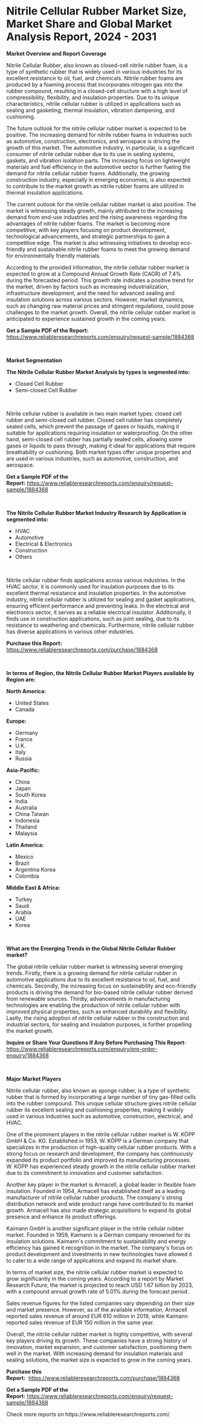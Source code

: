 <p><h1>Nitrile Cellular Rubber Market Size, Market Share and Global Market Analysis Report, 2024 - 2031</h1></p><p><strong>Market Overview and Report Coverage</strong></p>
<p><p>Nitrile Cellular Rubber, also known as closed-cell nitrile rubber foam, is a type of synthetic rubber that is widely used in various industries for its excellent resistance to oil, fuel, and chemicals. Nitrile rubber foams are produced by a foaming process that incorporates nitrogen gas into the rubber compound, resulting in a closed-cell structure with a high level of compressibility, flexibility, and insulation properties. Due to its unique characteristics, nitrile cellular rubber is utilized in applications such as sealing and gasketing, thermal insulation, vibration dampening, and cushioning.</p><p>The future outlook for the nitrile cellular rubber market is expected to be positive. The increasing demand for nitrile rubber foams in industries such as automotive, construction, electronics, and aerospace is driving the growth of this market. The automotive industry, in particular, is a significant consumer of nitrile cellular rubber due to its use in sealing systems, gaskets, and vibration isolation parts. The increasing focus on lightweight materials and fuel efficiency in the automotive sector is further fueling the demand for nitrile cellular rubber foams. Additionally, the growing construction industry, especially in emerging economies, is also expected to contribute to the market growth as nitrile rubber foams are utilized in thermal insulation applications.</p><p>The current outlook for the nitrile cellular rubber market is also positive. The market is witnessing steady growth, mainly attributed to the increasing demand from end-use industries and the rising awareness regarding the advantages of nitrile rubber foams. The market is becoming more competitive, with key players focusing on product development, technological advancements, and strategic partnerships to gain a competitive edge. The market is also witnessing initiatives to develop eco-friendly and sustainable nitrile rubber foams to meet the growing demand for environmentally friendly materials.</p><p>According to the provided information, the nitrile cellular rubber market is expected to grow at a Compound Annual Growth Rate (CAGR) of 7.4% during the forecasted period. This growth rate indicates a positive trend for the market, driven by factors such as increasing industrialization, infrastructure development, and the need for advanced sealing and insulation solutions across various sectors. However, market dynamics, such as changing raw material prices and stringent regulations, could pose challenges to the market growth. Overall, the nitrile cellular rubber market is anticipated to experience sustained growth in the coming years.</p></p>
<p><strong>Get a Sample PDF of the Report:</strong> <a href="https://www.reliableresearchreports.com/enquiry/request-sample/1884368">https://www.reliableresearchreports.com/enquiry/request-sample/1884368</a></p>
<p>&nbsp;</p>
<p><strong>Market Segmentation</strong></p>
<p><strong>The Nitrile Cellular Rubber Market Analysis by types is segmented into:</strong></p>
<p><ul><li>Closed Cell Rubber</li><li>Semi-closed Cell Rubber</li></ul></p>
<p>&nbsp;</p>
<p><p>Nitrile cellular rubber is available in two main market types: closed cell rubber and semi-closed cell rubber. Closed cell rubber has completely sealed cells, which prevent the passage of gases or liquids, making it suitable for applications requiring insulation or waterproofing. On the other hand, semi-closed cell rubber has partially sealed cells, allowing some gases or liquids to pass through, making it ideal for applications that require breathability or cushioning. Both market types offer unique properties and are used in various industries, such as automotive, construction, and aerospace.</p></p>
<p><strong>Get a Sample PDF of the Report:</strong>&nbsp;<a href="https://www.reliableresearchreports.com/enquiry/request-sample/1884368">https://www.reliableresearchreports.com/enquiry/request-sample/1884368</a></p>
<p>&nbsp;</p>
<p><strong>The Nitrile Cellular Rubber Market Industry Research by Application is segmented into:</strong></p>
<p><ul><li>HVAC</li><li>Automotive</li><li>Electrical & Electronics</li><li>Construction</li><li>Others</li></ul></p>
<p>&nbsp;</p>
<p><p>Nitrile cellular rubber finds applications across various industries. In the HVAC sector, it is commonly used for insulation purposes due to its excellent thermal resistance and insulation properties. In the automotive industry, nitrile cellular rubber is utilized for sealing and gasket applications, ensuring efficient performance and preventing leaks. In the electrical and electronics sector, it serves as a reliable electrical insulator. Additionally, it finds use in construction applications, such as joint sealing, due to its resistance to weathering and chemicals. Furthermore, nitrile cellular rubber has diverse applications in various other industries.</p></p>
<p><strong>Purchase this Report:</strong>&nbsp; <a href="https://www.reliableresearchreports.com/purchase/1884368">https://www.reliableresearchreports.com/purchase/1884368</a></p>
<p>&nbsp;</p>
<p><strong>In terms of Region, the Nitrile Cellular Rubber Market Players available by Region are:</strong></p>
<p>
    <p> <strong> North America: </strong>
        <ul>
            <li>United States</li>
            <li>Canada</li>
        </ul>
        </p> 
    <p> <strong> Europe: </strong>
        <ul>
            <li>Germany</li>
            <li>France</li>
            <li>U.K.</li>
            <li>Italy</li>
            <li>Russia</li>
        </ul>
        </p> 
    <p> <strong> Asia-Pacific: </strong>
        <ul>
            <li>China</li>
            <li>Japan</li>
            <li>South Korea</li>
            <li>India</li>
            <li>Australia</li>
            <li>China Taiwan</li>
            <li>Indonesia</li>
            <li>Thailand</li>
            <li>Malaysia</li>
        </ul>
        </p> 
    <p> <strong> Latin America: </strong>
        <ul>
            <li>Mexico</li>
            <li>Brazil</li>
            <li>Argentina Korea</li>
            <li>Colombia</li>
        </ul>
        </p> 
    <p> <strong> Middle East & Africa: </strong>
        <ul>
            <li>Turkey</li>
            <li>Saudi</li>
            <li>Arabia</li>
            <li>UAE</li>
            <li>Korea</li>
        </ul>
    </p>
    </p>
<p>&nbsp;</p>
<p><strong>What are the Emerging Trends in the Global Nitrile Cellular Rubber market?</strong></p>
<p><p>The global nitrile cellular rubber market is witnessing several emerging trends. Firstly, there is a growing demand for nitrile cellular rubber in automotive applications due to its excellent resistance to oil, fuel, and chemicals. Secondly, the increasing focus on sustainability and eco-friendly products is driving the demand for bio-based nitrile cellular rubber derived from renewable sources. Thirdly, advancements in manufacturing technologies are enabling the production of nitrile cellular rubber with improved physical properties, such as enhanced durability and flexibility. Lastly, the rising adoption of nitrile cellular rubber in the construction and industrial sectors, for sealing and insulation purposes, is further propelling the market growth.</p></p>
<p><strong>Inquire or Share Your Questions If Any Before Purchasing This Report</strong>- <a href="https://www.reliableresearchreports.com/enquiry/pre-order-enquiry/1884368">https://www.reliableresearchreports.com/enquiry/pre-order-enquiry/1884368</a></p>
<p>&nbsp;</p>
<p><strong>Major Market Players</strong></p>
<p><p>Nitrile cellular rubber, also known as sponge rubber, is a type of synthetic rubber that is formed by incorporating a large number of tiny gas-filled cells into the rubber compound. This unique cellular structure gives nitrile cellular rubber its excellent sealing and cushioning properties, making it widely used in various industries such as automotive, construction, electrical, and HVAC.</p><p>One of the prominent players in the nitrile cellular rubber market is W. KÖPP GmbH & Co. KG. Established in 1953, W. KÖPP is a German company that specializes in the production of high-quality cellular rubber products. With a strong focus on research and development, the company has continuously expanded its product portfolio and improved its manufacturing processes. W. KÖPP has experienced steady growth in the nitrile cellular rubber market due to its commitment to innovation and customer satisfaction.</p><p>Another key player in the market is Armacell, a global leader in flexible foam insulation. Founded in 1954, Armacell has established itself as a leading manufacturer of nitrile cellular rubber products. The company's strong distribution network and wide product range have contributed to its market growth. Armacell has also made strategic acquisitions to expand its global presence and enhance its product offerings.</p><p>Kaimann GmbH is another significant player in the nitrile cellular rubber market. Founded in 1959, Kaimann is a German company renowned for its insulation solutions. Kaimann's commitment to sustainability and energy efficiency has gained it recognition in the market. The company's focus on product development and investments in new technologies have allowed it to cater to a wide range of applications and expand its market share.</p><p>In terms of market size, the nitrile cellular rubber market is expected to grow significantly in the coming years. According to a report by Market Research Future, the market is projected to reach USD 1.67 billion by 2023, with a compound annual growth rate of 5.01% during the forecast period.</p><p>Sales revenue figures for the listed companies vary depending on their size and market presence. However, as of the available information, Armacell reported sales revenue of around EUR 610 million in 2019, while Kaimann reported sales revenue of EUR 150 million in the same year.</p><p>Overall, the nitrile cellular rubber market is highly competitive, with several key players driving its growth. These companies have a strong history of innovation, market expansion, and customer satisfaction, positioning them well in the market. With increasing demand for insulation materials and sealing solutions, the market size is expected to grow in the coming years.</p></p>
<p><strong>Purchase this Report:</strong>&nbsp;&nbsp;<a href="https://www.reliableresearchreports.com/purchase/1884368">https://www.reliableresearchreports.com/purchase/1884368</a></p>
<p></p>
<p><strong>Get a Sample PDF of the Report:</strong>&nbsp;<a href="https://www.reliableresearchreports.com/enquiry/request-sample/1884368">https://www.reliableresearchreports.com/enquiry/request-sample/1884368</a></p>
<p>Check more reports on https://www.reliableresearchreports.com/</p>